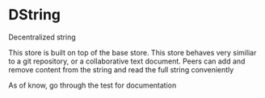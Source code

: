 # DString

Decentralized string

This store is built on top of the base store. This store behaves very similiar to a git repository, or a collaborative text document. Peers can add and remove content from the string and read the full string conveniently

As of know, go through the test for documentation